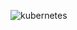![kubernetes](https://user-images.githubusercontent.com/79623220/125558004-e92bdfd7-9091-42e7-8d44-a70aee910f24.jpg)
